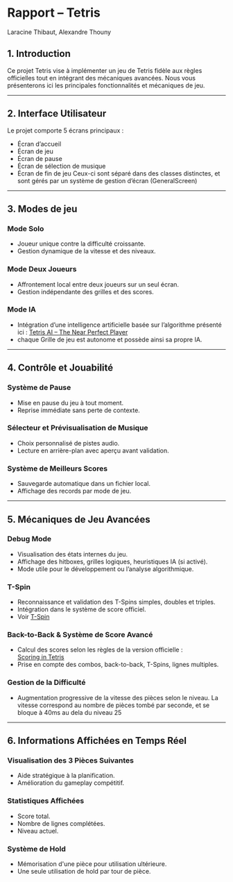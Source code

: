 # Rapport  –  Tetris

Laracine Thibaut, Alexandre Thouny
## 1. Introduction

Ce projet Tetris vise à implémenter un jeu de Tetris fidèle aux règles officielles tout en intégrant des mécaniques avancées.
Nous vous présenterons ici les principales fonctionnalités et mécaniques de jeu.

---

## 2. Interface Utilisateur

Le projet comporte 5 écrans principaux :
- Écran d’accueil
- Écran de jeu
- Écran de pause
- Écran de sélection de musique
- Écran de fin de jeu
Ceux-ci sont séparé dans des classes distinctes, et sont gérés par un système de gestion d’écran (GeneralScreen)

---

## 3. Modes de jeu

### Mode Solo
- Joueur unique contre la difficulté croissante.
- Gestion dynamique de la vitesse et des niveaux.

### Mode Deux Joueurs
- Affrontement local entre deux joueurs sur un seul écran.
- Gestion indépendante des grilles et des scores.

### Mode IA
- Intégration d’une intelligence artificielle basée sur l’algorithme présenté ici :
  [Tetris AI – The Near Perfect Player](https://codemyroad.wordpress.com/2013/04/14/tetris-ai-the-near-perfect-player/)
- chaque Grille de jeu est autonome et possède ainsi sa propre IA.

---

## 4. Contrôle et Jouabilité

### Système de Pause
- Mise en pause du jeu à tout moment.
- Reprise immédiate sans perte de contexte.

### Sélecteur et Prévisualisation de Musique
- Choix personnalisé de pistes audio.
- Lecture en arrière-plan avec aperçu avant validation.

### Système de Meilleurs Scores
- Sauvegarde automatique dans un fichier local.
- Affichage des records par mode de jeu.

---

## 5. Mécaniques de Jeu Avancées

### Debug Mode
- Visualisation des états internes du jeu.
- Affichage des hitboxes, grilles logiques, heuristiques IA (si activé).
- Mode utile pour le développement ou l’analyse algorithmique.

### T-Spin
- Reconnaissance et validation des T-Spins simples, doubles et triples.
- Intégration dans le système de score officiel.
- Voir [T-Spin](https://four.lol/srs/t-spin)

### Back-to-Back & Système de Score Avancé
- Calcul des scores selon les règles de la version officielle :  
  [Scoring in Tetris](https://playstudios.helpshift.com/hc/fr/16-tetris-mobile/faq/2437-scoring-in-tetris/?contact=1)
- Prise en compte des combos, back-to-back, T-Spins, lignes multiples.

### Gestion de la Difficulté
- Augmentation progressive de la vitesse des pièces selon le niveau.
  La vitesse correspond au nombre de pièces tombé par seconde, et se bloque à 40ms au dela du niveau 25

---

## 6. Informations Affichées en Temps Réel

### Visualisation des 3 Pièces Suivantes
- Aide stratégique à la planification.
- Amélioration du gameplay compétitif.

### Statistiques Affichées
- Score total.
- Nombre de lignes complétées.
- Niveau actuel.

### Système de Hold
- Mémorisation d'une pièce pour utilisation ultérieure.
- Une seule utilisation de hold par tour de pièce.
